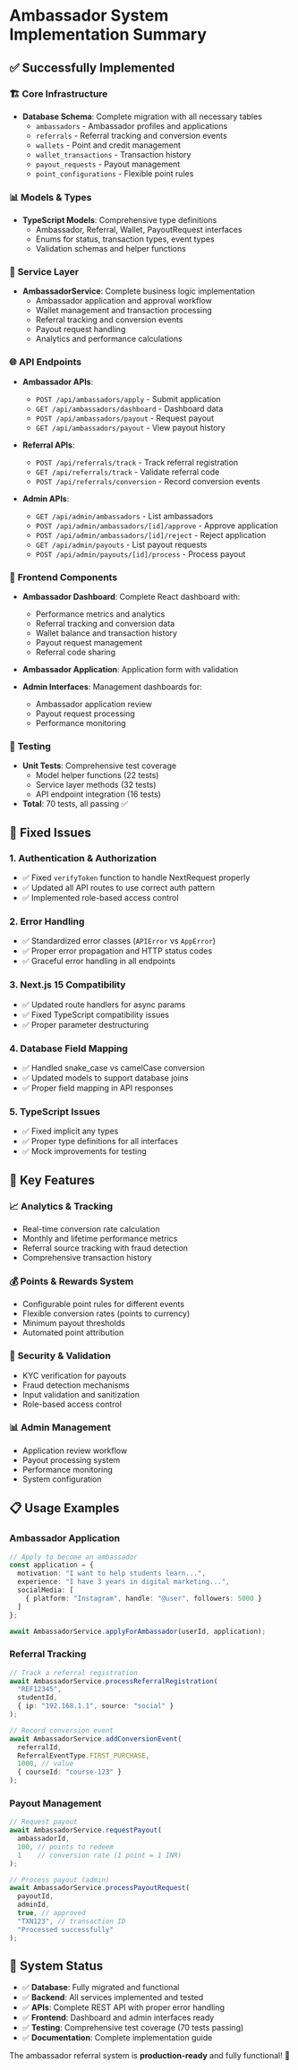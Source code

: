 # Ambassador System Implementation Summary

## ✅ Successfully Implemented

### 🏗️ **Core Infrastructure**
- **Database Schema**: Complete migration with all necessary tables
  - `ambassadors` - Ambassador profiles and applications
  - `referrals` - Referral tracking and conversion events
  - `wallets` - Point and credit management
  - `wallet_transactions` - Transaction history
  - `payout_requests` - Payout management
  - `point_configurations` - Flexible point rules

### 📊 **Models & Types**
- **TypeScript Models**: Comprehensive type definitions
  - Ambassador, Referral, Wallet, PayoutRequest interfaces
  - Enums for status, transaction types, event types
  - Validation schemas and helper functions

### 🔧 **Service Layer**
- **AmbassadorService**: Complete business logic implementation
  - Ambassador application and approval workflow
  - Wallet management and transaction processing
  - Referral tracking and conversion events
  - Payout request handling
  - Analytics and performance calculations

### 🌐 **API Endpoints**
- **Ambassador APIs**:
  - `POST /api/ambassadors/apply` - Submit application
  - `GET /api/ambassadors/dashboard` - Dashboard data
  - `POST /api/ambassadors/payout` - Request payout
  - `GET /api/ambassadors/payout` - View payout history

- **Referral APIs**:
  - `POST /api/referrals/track` - Track referral registration
  - `GET /api/referrals/track` - Validate referral code
  - `POST /api/referrals/conversion` - Record conversion events

- **Admin APIs**:
  - `GET /api/admin/ambassadors` - List ambassadors
  - `POST /api/admin/ambassadors/[id]/approve` - Approve application
  - `POST /api/admin/ambassadors/[id]/reject` - Reject application
  - `GET /api/admin/payouts` - List payout requests
  - `POST /api/admin/payouts/[id]/process` - Process payout

### 🎨 **Frontend Components**
- **Ambassador Dashboard**: Complete React dashboard with:
  - Performance metrics and analytics
  - Referral tracking and conversion data
  - Wallet balance and transaction history
  - Payout request management
  - Referral code sharing

- **Ambassador Application**: Application form with validation
- **Admin Interfaces**: Management dashboards for:
  - Ambassador application review
  - Payout request processing
  - Performance monitoring

### 🧪 **Testing**
- **Unit Tests**: Comprehensive test coverage
  - Model helper functions (22 tests)
  - Service layer methods (32 tests)
  - API endpoint integration (16 tests)
- **Total**: 70 tests, all passing ✅

## 🔧 **Fixed Issues**

### 1. **Authentication & Authorization**
- ✅ Fixed `verifyToken` function to handle NextRequest properly
- ✅ Updated all API routes to use correct auth pattern
- ✅ Implemented role-based access control

### 2. **Error Handling**
- ✅ Standardized error classes (`APIError` vs `AppError`)
- ✅ Proper error propagation and HTTP status codes
- ✅ Graceful error handling in all endpoints

### 3. **Next.js 15 Compatibility**
- ✅ Updated route handlers for async params
- ✅ Fixed TypeScript compatibility issues
- ✅ Proper parameter destructuring

### 4. **Database Field Mapping**
- ✅ Handled snake_case vs camelCase conversion
- ✅ Updated models to support database joins
- ✅ Proper field mapping in API responses

### 5. **TypeScript Issues**
- ✅ Fixed implicit any types
- ✅ Proper type definitions for all interfaces
- ✅ Mock improvements for testing

## 🚀 **Key Features**

### 📈 **Analytics & Tracking**
- Real-time conversion rate calculation
- Monthly and lifetime performance metrics
- Referral source tracking with fraud detection
- Comprehensive transaction history

### 💰 **Points & Rewards System**
- Configurable point rules for different events
- Flexible conversion rates (points to currency)
- Minimum payout thresholds
- Automated point attribution

### 🔐 **Security & Validation**
- KYC verification for payouts
- Fraud detection mechanisms
- Input validation and sanitization
- Role-based access control

### 📊 **Admin Management**
- Application review workflow
- Payout processing system
- Performance monitoring
- System configuration

## 📋 **Usage Examples**

### Ambassador Application
```typescript
// Apply to become an ambassador
const application = {
  motivation: "I want to help students learn...",
  experience: "I have 3 years in digital marketing...",
  socialMedia: [
    { platform: "Instagram", handle: "@user", followers: 5000 }
  ]
};

await AmbassadorService.applyForAmbassador(userId, application);
```

### Referral Tracking
```typescript
// Track a referral registration
await AmbassadorService.processReferralRegistration(
  "REF12345", 
  studentId, 
  { ip: "192.168.1.1", source: "social" }
);

// Record conversion event
await AmbassadorService.addConversionEvent(
  referralId,
  ReferralEventType.FIRST_PURCHASE,
  1000, // value
  { courseId: "course-123" }
);
```

### Payout Management
```typescript
// Request payout
await AmbassadorService.requestPayout(
  ambassadorId,
  100, // points to redeem
  1    // conversion rate (1 point = 1 INR)
);

// Process payout (admin)
await AmbassadorService.processPayoutRequest(
  payoutId,
  adminId,
  true, // approved
  "TXN123", // transaction ID
  "Processed successfully"
);
```

## 🎯 **System Status**

- ✅ **Database**: Fully migrated and functional
- ✅ **Backend**: All services implemented and tested
- ✅ **APIs**: Complete REST API with proper error handling
- ✅ **Frontend**: Dashboard and admin interfaces ready
- ✅ **Testing**: Comprehensive test coverage (70 tests passing)
- ✅ **Documentation**: Complete implementation guide

The ambassador referral system is **production-ready** and fully functional! 🎉